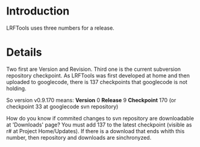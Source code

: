 # Introduction #

LRFTools uses three numbers for a release.



# Details #

Two first are Version and Revision. Third one is the current subversion repository checkpoint. As LRFTools was first developed at home and then uploaded to googlecode, there is 137 checkpoints that googlecode is not holding.

So version v0.9.170 means:
**Version** 0
**Release** 9
**Checkpoint** 170 (or checkpoint 33 at googlecode svn repository)

How do you know if commited changes to svn repository are downloadable at 'Downloads' page? You must add 137 to the latest checkpoint (visible as r# at Project Home/Updates). If there is a download that ends whith this number, then repository and downloads are sinchronyzed.